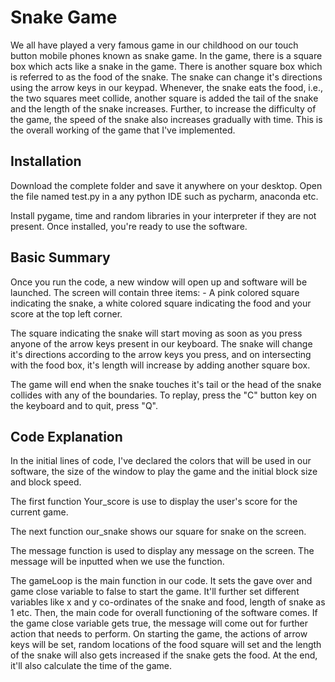 
# Snake Game

We all have played a very famous game in our childhood on our touch button mobile phones known as snake game. In the game, there is a square box which acts like a snake in the game. There is another square box which is referred to as the food of the snake. The snake can change it's directions using the arrow keys in our keypad. Whenever, the snake eats the food, i.e., the two squares meet collide, another square is added the tail of the snake and the length of the snake increases. Further, to increase the difficulty of the game, the speed of the snake also increases gradually with time. This is the overall working of the game that I've implemented. 

## Installation

Download the complete folder and save it anywhere on your desktop. Open the file named test.py in a any python IDE such as pycharm, anaconda etc.

Install pygame, time and random libraries in your interpreter if they are not present. Once installed, you're ready to use the software.

## Basic Summary

Once you run the code, a new window will open up and software will be launched. The screen will contain three items: - A pink colored square indicating the snake, a white colored square indicating the food and your score at the top left corner. 

The square indicating the snake will start moving as soon as you press anyone of the arrow keys present in our keyboard. The snake will change it's directions according to the arrow keys you press, and on intersecting with the food box, it's length will increase by adding another square box.

The game will end when the snake touches it's tail or the head of the snake collides with any of the boundaries. To replay, press the "C" button key on the keyboard and to quit, press "Q".


## Code Explanation

In the initial lines of code, I've declared the colors that will be used in our software, the size of the window to play the game and the initial block size and block speed.

The first function Your_score is use to display the user's score for the current game.

The next function our_snake shows our square for snake on the screen.

The message function is used to display any message on the screen. The message will be inputted when we use the function.

The gameLoop is the main function in our code. It sets the gave over and game close variable to false to start the game. It'll further set different variables like x and y co-ordinates of the snake and food, length of snake as 1 etc. Then, the main code for overall functioning of the software comes. If the game close variable gets true, the message will come out for further action that needs to perform. On starting the game, the actions of arrow keys will be set, random locations of the food square will set and the length of the snake will also gets increased if the snake gets the food. At the end, it'll also calculate the time of the game. 
